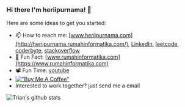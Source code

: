 ### Hi there I'm heriipurnama! 👋 

<!--
**heriipurnama/heriipurnama** is a ✨ _special_ ✨ repository because its `README.md` (this file) appears on your GitHub profile.
-->
Here are some ideas to get you started:

- 📫 How to reach me: [www.heriipurnama.com](http://heriipurnama.rumahinformatika.com/), [LinkedIn](https://www.linkedin.com/in/heriipurnama), [leetcode](https://leetcode.com/u/heriipurnama/), [coderbyte](https://coderbyte.com/profile/heriipurnama), [stackoverflow](https://stackoverflow.com/users/5084376/heriipurnama)
- 🔭 Fun Fact: [www.rumahinformatika.com](https://www.rumahinformatika.com)
-  :film_projector: Fun Time: [youtube](https://www.youtube.com/c/heriipurnamaheripurnama) 
- [!["Buy Me A Coffee"](https://www.buymeacoffee.com/assets/img/custom_images/orange_img.png)]([https://www.buymeacoffee.com/gbraad](https://www.buymeacoffee.com/heriipurnama))
- Interested to work together? just send me a email

 ![Trian's github stats](https://github-readme-stats.vercel.app/api?username=heriipurnama&show_icons=true&theme=dark)
